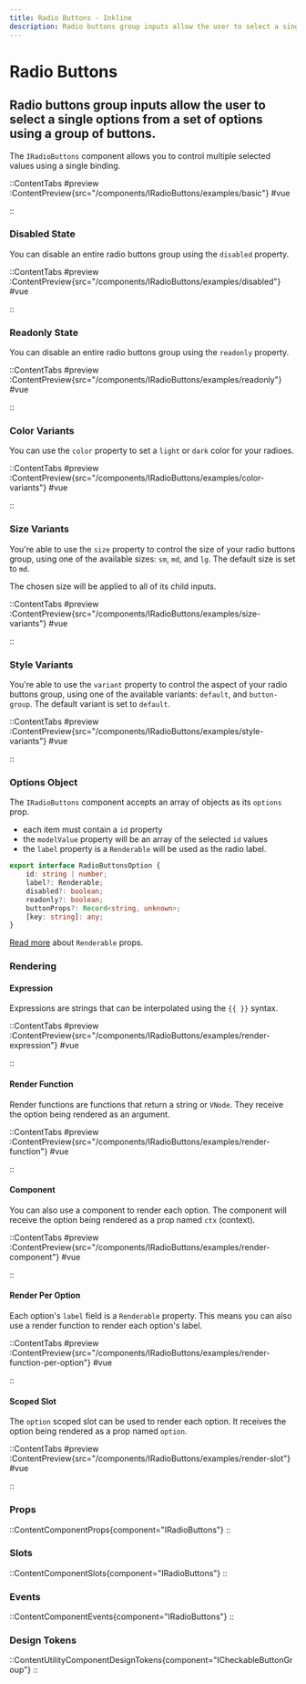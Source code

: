 ```yaml
---
title: Radio Buttons - Inkline
description: Radio buttons group inputs allow the user to select a single options from a set of options using a group of buttons. 
---
```


# Radio Buttons
## Radio buttons group inputs allow the user to select a single options from a set of options using a group of buttons.

The `IRadioButtons` component allows you to control multiple selected values using a single binding.

::ContentTabs
#preview
:ContentPreview{src="/components/IRadioButtons/examples/basic"}
#vue
<!-- Autodocs{src="@inkline/inkline/components/IRadioButtons/examples/basic.raw.vue" lang="vue"} -->
::

### Disabled State
You can disable an entire radio buttons group using the `disabled` property.

::ContentTabs
#preview
:ContentPreview{src="/components/IRadioButtons/examples/disabled"}
#vue
<!-- Autodocs{src="@inkline/inkline/components/IRadioButtons/examples/disabled.raw.vue" lang="vue"} -->
::

### Readonly State
You can disable an entire radio buttons group using the `readonly` property.

::ContentTabs
#preview
:ContentPreview{src="/components/IRadioButtons/examples/readonly"}
#vue
<!-- Autodocs{src="@inkline/inkline/components/IRadioButtons/examples/readonly.raw.vue" lang="vue"} -->
::


### Color Variants
You can use the `color` property to set a `light` or `dark` color for your radioes.

::ContentTabs
#preview
:ContentPreview{src="/components/IRadioButtons/examples/color-variants"}
#vue
<!-- Autodocs{src="@inkline/inkline/components/IRadioButtons/examples/color-variants.raw.vue" lang="vue"} -->
::

### Size Variants
You're able to use the `size` property to control the size of your radio buttons group, using one of the available sizes: `sm`, `md`, and `lg`. The default size is set to `md`. 

The chosen size will be applied to all of its child inputs.

::ContentTabs
#preview
:ContentPreview{src="/components/IRadioButtons/examples/size-variants"}
#vue
<!-- Autodocs{src="@inkline/inkline/components/IRadioButtons/examples/size-variants.raw.vue" lang="vue"} -->
::

### Style Variants
You're able to use the `variant` property to control the aspect of your radio buttons group, using one of the available variants: `default`, and `button-group`. The default variant is set to `default`. 

::ContentTabs
#preview
:ContentPreview{src="/components/IRadioButtons/examples/style-variants"}
#vue
<!-- Autodocs{src="@inkline/inkline/components/IRadioButtons/examples/style-variants.raw.vue" lang="vue"} -->
::

### Options Object
The `IRadioButtons` component accepts an array of objects as its `options` prop.
- each item must contain a `id` property
- the `modelValue` property will be an array of the selected `id` values
- the `label` property is a `Renderable` will be used as the radio label.

```ts
export interface RadioButtonsOption {
    id: string | number;
    label?: Renderable;
    disabled?: boolean;
    readonly?: boolean;
    buttonProps?: Record<string, unknown>;
    [key: string]: any;
}
```

[Read more](/docs/utilities/components/renderable) about `Renderable` props.

### Rendering

#### Expression
Expressions are strings that can be interpolated using the `{{ }}` syntax. 

::ContentTabs
#preview
:ContentPreview{src="/components/IRadioButtons/examples/render-expression"}
#vue
<!-- Autodocs{src="@inkline/inkline/components/IRadioButtons/examples/render-expression.raw.vue" lang="vue"} -->
::

#### Render Function
Render functions are functions that return a string or `VNode`. They receive the option being rendered as an argument.

::ContentTabs
#preview
:ContentPreview{src="/components/IRadioButtons/examples/render-function"}
#vue
<!-- Autodocs{src="@inkline/inkline/components/IRadioButtons/examples/render-function.raw.vue" lang="vue"} -->
::

#### Component
You can also use a component to render each option. The component will receive the option being rendered as a prop named `ctx` (context).

::ContentTabs
#preview
:ContentPreview{src="/components/IRadioButtons/examples/render-component"}
#vue
<!-- Autodocs{src="@inkline/inkline/components/IRadioButtons/examples/render-component.raw.vue" lang="vue"} -->
::

#### Render Per Option
Each option's `label` field is a `Renderable` property. This means you can also use a render function to render each option's label.

::ContentTabs
#preview
:ContentPreview{src="/components/IRadioButtons/examples/render-function-per-option"}
#vue
<!-- Autodocs{src="@inkline/inkline/components/IRadioButtons/examples/render-function-per-option.raw.vue" lang="vue"} -->
::

#### Scoped Slot
The `option` scoped slot can be used to render each option. It receives the option being rendered as a prop named `option`.

::ContentTabs
#preview
:ContentPreview{src="/components/IRadioButtons/examples/render-slot"}
#vue
<!-- Autodocs{src="@inkline/inkline/components/IRadioButtons/examples/render-slot.raw.vue" lang="vue"} -->
::


### Props
::ContentComponentProps{component="IRadioButtons"}
::

### Slots
::ContentComponentSlots{component="IRadioButtons"}
::

### Events
::ContentComponentEvents{component="IRadioButtons"}
::

### Design Tokens
::ContentUtilityComponentDesignTokens{component="ICheckableButtonGroup"}
::
